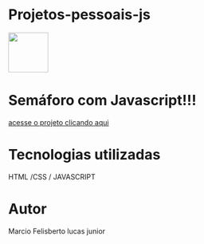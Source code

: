 # Projetos-pessoais-js
 
 <a href="https://github.com/marciolucasjunior/MediaQueries/blob/main/LICENSE"><img src="https://user-images.githubusercontent.com/109992150/211327592-53df9889-77d2-4d5d-acc8-429675954564.svg" width="80px" /></a>
 


<h1>Semáforo com Javascript!!! </h1>

 <a href="https://marciolucasjunior.github.io/Projetos-pessoais-js/Semafaro">acesse o projeto clicando aqui  </a>

<h1>Tecnologias utilizadas </h1>
 HTML /CSS / JAVASCRIPT
 
 <h1>Autor</h1>
 Marcio Felisberto lucas junior

